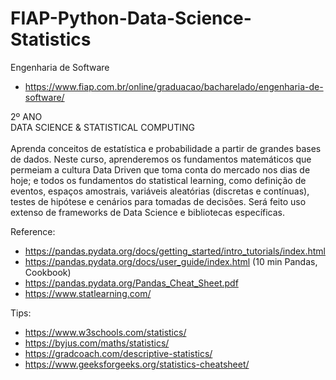 # FIAP-Python-Data-Science-Statistics

Engenharia de Software

- https://www.fiap.com.br/online/graduacao/bacharelado/engenharia-de-software/

2º ANO<br>
DATA SCIENCE & STATISTICAL COMPUTING<br>
<br>
Aprenda conceitos de estatística e probabilidade a partir de grandes bases de dados. Neste curso, aprenderemos os fundamentos matemáticos que permeiam a cultura Data Driven que toma conta do mercado nos dias de hoje; e todos os fundamentos do statistical learning, como definição de eventos, espaços amostrais, variáveis aleatórias (discretas e contínuas), testes de hipótese e cenários para tomadas de decisões. Será feito uso extenso de frameworks de Data Science e bibliotecas específicas. 

Reference:

- https://pandas.pydata.org/docs/getting_started/intro_tutorials/index.html
- https://pandas.pydata.org/docs/user_guide/index.html (10 min Pandas, Cookbook)
- https://pandas.pydata.org/Pandas_Cheat_Sheet.pdf
- https://www.statlearning.com/

Tips:

- https://www.w3schools.com/statistics/
- https://byjus.com/maths/statistics/
- https://gradcoach.com/descriptive-statistics/
- https://www.geeksforgeeks.org/statistics-cheatsheet/

